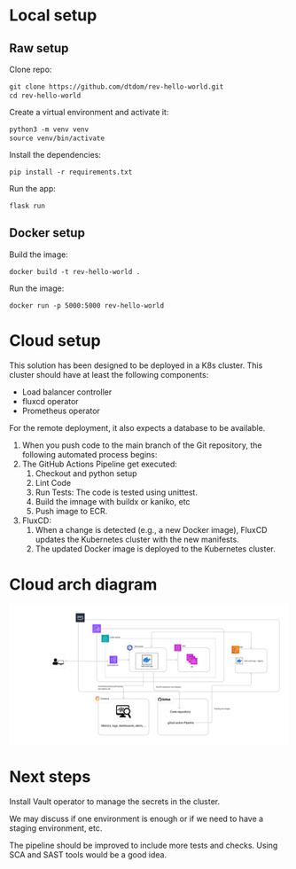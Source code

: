 # Local setup

## Raw setup

Clone repo:
```
git clone https://github.com/dtdom/rev-hello-world.git
cd rev-hello-world

```

Create a virtual environment and activate it:
```
python3 -m venv venv
source venv/bin/activate
```
Install the dependencies:
```
pip install -r requirements.txt
```

Run the app:
```
flask run
```

## Docker setup

Build the image:
```
docker build -t rev-hello-world .
``` 

Run the image:
```
docker run -p 5000:5000 rev-hello-world
``` 

# Cloud setup

This solution has been designed to be deployed in a K8s cluster. 
This cluster should have at least the following components:

- Load balancer controller
- fluxcd operator
- Prometheus operator

For the remote deployment, it also expects a database to be available.


1. When you push code to the main branch of the Git repository, the following automated process begins:
2. The GitHub Actions Pipeline get executed:
    1. Checkout and python setup
    2. Lint Code
    3. Run Tests: The code is tested using unittest.
    4. Build the imnage with buildx or kaniko, etc
    5. Push image to ECR.
3. FluxCD:
    1. When a change is detected (e.g., a new Docker image), FluxCD updates the Kubernetes cluster with the new manifests.
    2. The updated Docker image is deployed to the Kubernetes cluster.


# Cloud arch diagram

![Diagram](diagram.png)


# Next steps

Install Vault operator to manage the secrets in the cluster.

We may discuss if one environment is enough or if we need to have a staging environment, etc.

The pipeline should be improved to include more tests and checks. Using SCA and SAST tools would be a good idea.